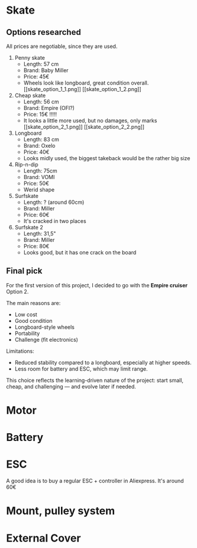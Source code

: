 # Skate
## Options researched
All prices are negotiable, since they are used.
1.  Penny skate
	- Length: 57 cm
	- Brand: Baby Miller
	- Price: 45€
	- Wheels look like longboard, great condition overall.
[[skate_option_1_1.png]]
[[skate_option_1_2.png]]
2. Cheap skate
	- Length: 56 cm
	- Brand: Empire (OFI?)
	- Price: 15€ !!!!! 
	- It looks a little more used, but no damages, only marks
[[skate_option_2_1.png]]
[[skate_option_2_2.png]]
3. Longboard
	- Length: 83 cm
	- Brand: Oxelo
	- Price: 40€
	- Looks midly used, the biggest takeback would be the rather big size
4. Rip-n-dip
	- Length: 75cm
	- Brand: VOMI
	- Price: 50€
	- Werid shape
5. Surfskate
	- Length: ? (around 60cm)
	- Brand: Miller
	- Price: 60€
	- It's cracked in two places
6. Surfskate 2
	- Length: 31,5"
	- Brand: Miller
	- Price: 80€
	- Looks good, but it has one crack on the board
## Final pick
For the first version of this project, I decided to go with the **Empire cruiser** Option 2.  

The main reasons are:  
- Low cost  
- Good condition 
- Longboard-style wheels  
- Portability  
- Challenge (fit electronics)

Limitations:  
- Reduced stability compared to a longboard, especially at higher speeds.  
- Less room for battery and ESC, which may limit range.    

This choice reflects the learning-driven nature of the project: start small, cheap, and challenging — and evolve later if needed.
# Motor
# Battery

# ESC
A good idea is to buy a regular ESC + controller in Aliexpress. It's around 60€
# Mount, pulley system
# External Cover

